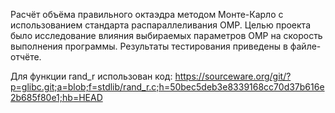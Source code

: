 Расчёт объёма правильного октаэдра методом Монте-Карло с использованием стандарта распараллеливания OMP. Целью проекта было исследование влияния выбираемых параметров OMP на скорость выполнения программы. Результаты тестирования приведены в файле-отчёте.

Для функции rand_r использован код:
https://sourceware.org/git/?p=glibc.git;a=blob;f=stdlib/rand_r.c;h=50bec5deb3e8339168cc70d37b616e2b685f80e1;hb=HEAD
